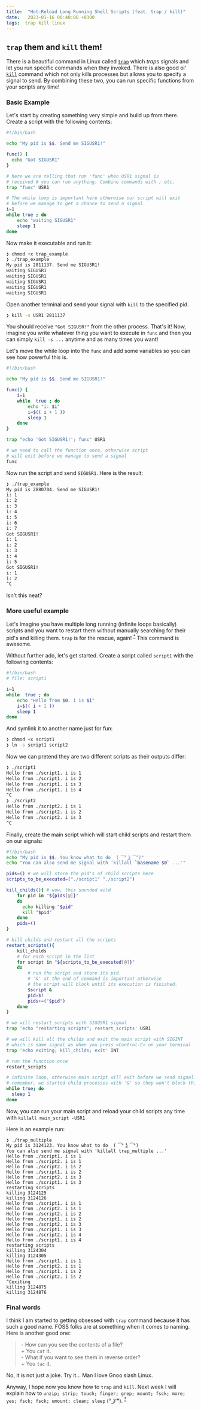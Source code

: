 ```yaml
---
title:  "Hot-Reload Long Running Shell Scripts (feat. trap / kill)"
date:   2023-01-16 00:48:08 +0300
tags:  trap kill linux
---
```


## `trap` them and `kill` them!

There is a beautiful command in Linux called [`trap`](https://man7.org/linux/man-pages/man1/trap.1p.html) which *trap*s signals and let you run specific commands when they invoked. There is also good ol' [`kill`](https://man7.org/linux/man-pages/man1/kill.1.html) command which not only kills processes but allows you to specify a signal to send. By combining these two, you can run specific functions from your scripts any time!


### Basic Example
Let's start by creating something very simple and build up from there. Create a script with the following contents:

```bash
#!/bin/bash

echo "My pid is $$. Send me SIGUSR1!"

func() {
  echo "Got SIGUSR1"
}

# here we are telling that run 'func' when USR1 signal is 
# received # you can run anything. Combine commands with ; etc.
trap "func" USR1

# The while loop is important here otherwise our script will exit
# before we manage to get a chance to send a signal.
i=1
while true ; do
    echo "waiting SIGUSR1"
    sleep 1
done
```
Now make it executable and run it:
```bash
❯ chmod +x trap_example
❯ ./trap_example
My pid is 2811137. Send me SIGUSR1!
waiting SIGUSR1
waiting SIGUSR1
waiting SIGUSR1
waiting SIGUSR1
waiting SIGUSR1
```

Open another terminal and send your signal with `kill` to the specified pid.
```bash
❯ kill -s USR1 2811137
```

You should receive `"Got SIGUSR!"` from the other process. That's it! Now, imagine you write whatever thing you want to execute in `func` and then you can simply `kill -s ...` anytime and as many times you want!

Let's move the while loop into the `func` and add some variables so you can see how powerful this is.
```bash
#!/bin/bash

echo "My pid is $$. Send me SIGUSR1!"

func() {
    i=1
    while  true ; do
        echo "i: $i"
        i=$(( i + 1 ))
        sleep 1
    done
}

trap "echo 'Got SIGUSR1!'; func" USR1

# we need to call the function once, otherwise script
# will exit before we manage to send a signal
func

```

Now run the script and send `SIGUSR1`. Here is the result:
```bash
❯ ./trap_example
My pid is 2880704. Send me SIGUSR1!
i: 1
i: 2
i: 3
i: 4
i: 5
i: 6
i: 7
Got SIGUSR1!
i: 1
i: 2
i: 3
i: 4
i: 5
Got SIGUSR1!
i: 1
i: 2
^C
```

Isn't this neat?

### More useful example

Let's imagine you have multiple long running (infinite loops basically) scripts and you want to restart them without manually searching for their pid's and killing them. `trap` is for the rescue, again! <sup>[*](## "Yeah, I know you can run a systemd service if you want but I think it is an overkill for this situation. Plus, I don't like dealing with them.")</sup> This command is awesome.

Without further ado, let's get started. Create a script called `script1` with the following contents:

```bash
#!/bin/bash
# file: script1

i=1
while  true ; do
    echo "Hello from $0. i is $i"
    i=$(( i + 1 ))
    sleep 1
done
```

And symlink it to another name just for fun:
```bash
❯ chmod +x script1
❯ ln -s script1 script2
```

Now we can pretend they are two different scripts as their outputs differ:
```bash
❯ ./script1
Hello from ./script1. i is 1
Hello from ./script1. i is 2
Hello from ./script1. i is 3
Hello from ./script1. i is 4
^C
❯ ./script2
Hello from ./script2. i is 1
Hello from ./script2. i is 2
Hello from ./script2. i is 3
^C
```

Finally, create the main script which will start child scripts and restart them on our signals:

```bash
#!/bin/bash
echo "My pid is $$. You know what to do  ( ͡° ͜ʖ ͡°)"
echo "You can also send me signal with 'killall `basename $0` ...'"

pids=() # we will store the pid's of child scripts here
scripts_to_be_executed=("./script1" "./script2")

kill_childs(){ # wow, this sounded wild
    for pid in "${pids[@]}"
    do
      echo killing "$pid"
      kill "$pid"
    done
    pids=()
}

# kill childs and restart all the scripts
restart_scripts(){
    kill_childs
    # for each script in the list
    for script in "${scripts_to_be_executed[@]}"
    do
        # run the script and store its pid.
        # '&' at the end of command is important otherwise
        # the script will block until its execution is finished.
        $script &
        pid=$!
        pids+=("$pid")
    done
}

# we will restart_scripts with SIGUSR1 signal
trap 'echo "restarting scripts"; restart_scripts' USR1

# we will kill all the childs and exit the main script with SIGINT
# which is same signal as when you press <Control-C> on your terminal
trap 'echo exiting; kill_childs; exit' INT

# run the function once
restart_scripts

# infinite loop, otherwise main script will exit before we send signal.
# remember, we started child processes with '&' so they won't block this script
while true; do
  sleep 1
done
```

Now, you can run your main script and reload your child scripts any time with `killall main_script -USR1`

Here is an example run:
```
❯ ./trap_multiple
My pid is 3124123. You know what to do  ( ͡° ͜ʖ ͡°)
You can also send me signal with 'killall trap_multiple ...'
Hello from ./script1. i is 1
Hello from ./script2. i is 1
Hello from ./script2. i is 2
Hello from ./script1. i is 2
Hello from ./script2. i is 3
Hello from ./script1. i is 3
restarting scripts
killing 3124125
killing 3124126
Hello from ./script1. i is 1
Hello from ./script2. i is 1
Hello from ./script2. i is 2
Hello from ./script1. i is 2
Hello from ./script2. i is 3
Hello from ./script1. i is 3
Hello from ./script2. i is 4
Hello from ./script1. i is 4
restarting scripts
killing 3124304
killing 3124305
Hello from ./script1. i is 1
Hello from ./script2. i is 1
Hello from ./script1. i is 2
Hello from ./script2. i is 2
^Cexiting
killing 3124875
killing 3124876
```


### Final words
I think I am started to getting obsessed with `trap` command because it has such a good name. FOSS folks are at something when it comes to naming. Here is another good one:

> \- How can you see the contents of a file?  <br>
\+ You *`cat`* it.  <br>
\- What if you want to see them in reverse order?  <br>
\+ You *`tac`* it.  <br>

No, it is not just a joke. Try it... Man I love Gnoo slash Linux.

Anyway, I hope now you know how to `trap` and `kill`. Next week I will explain how to `unzip; strip; touch; finger; grep; mount; fsck; more; yes; fsck; fsck; umount; clean; sleep` <nobr>(° ͜ʖ ͡°)</nobr>. <sup>[*](## "jk :D")</sup>
